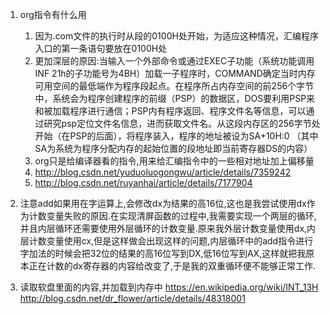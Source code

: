 1. org指令有什么用
    1. 因为.com文件的执行时从段的0100H处开始，为适应这种情况，汇编程序入口的第一条语句要放在0100H处
    1. 更加深层的原因:当输入一个外部命令或通过EXEC子功能（系统功能调用INF 21h的子功能号为4BH）加载一子程序时，COMMAND确定当时内存可用空间的最低端作为程序段起点。在程序所占内存空间的前256个字节中，系统会为程序创建程序的前缀（PSP）的数据区，DOS要利用PSP来和被加载程序进行通信；PSP内有程序返回、程序文件名等信息，可以通过研究psp定位文件名信息，进而获取文件名。从这段内存区的256字节处开始（在PSP的后面），将程序装入，程序的地址被设为SA+10H:0 （其中SA为系统为程序分配内存的起始位置的段地址即当前寄存器DS的内容）
    1. org只是给编译器看的指令,用来给汇编指令中的一些相对地址加上偏移量
    1. http://blog.csdn.net/yuduoluogongwu/article/details/7359242
    1. http://blog.csdn.net/ruyanhai/article/details/7177904
    
1. 注意add如果用在字运算上,会修改dx为结果的高16位,这也是我尝试使用dx作为计数变量失败的原因.在实现清屏函数的过程中,我需要实现一个两层的循环,并且内层循环还需要使用外层循环的计数变量.原来我外层计数变量使用dx,内层计数变量使用cx,但是这样做会出现这样的问题,内层循环中的add指令进行字加法的时候会把32位的结果的高16位写到DX,低16位写到AX,这样就把我原本正在计数的dx寄存器的内容给改变了,于是我的双重循环便不能够正常工作.


1. 读取软盘里面的内容,并加载到内存中
https://en.wikipedia.org/wiki/INT_13H
http://blog.csdn.net/dr_flower/article/details/48318001

